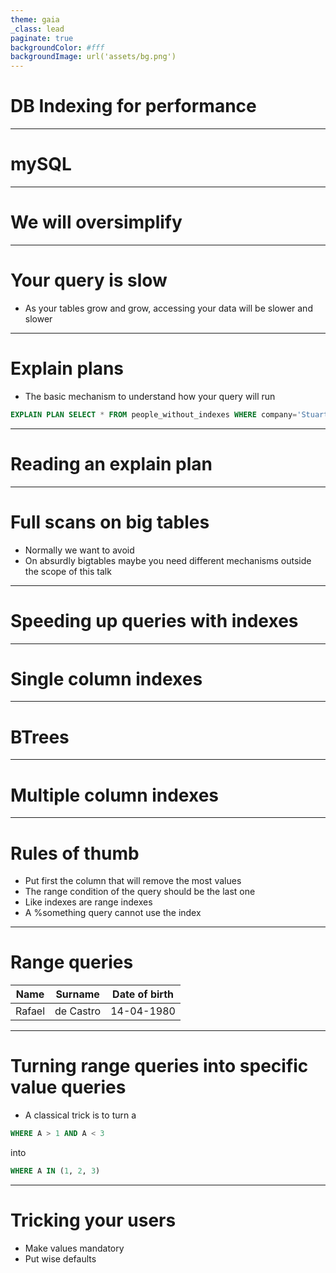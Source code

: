 ```yaml
---
theme: gaia
_class: lead
paginate: true
backgroundColor: #fff
backgroundImage: url('assets/bg.png')
---
```

<!-- _class: lead -->

# DB Indexing for performance

---

# mySQL

<!-- We will use mySQL as a mean to provide examples but this should be easily applicable to any other DB -->

---

# We will oversimplify

---

# Your query is slow

- As your tables grow and grow, accessing your data will be slower and slower

---

# Explain plans

- The basic mechanism to understand how your query will run

```sql
EXPLAIN PLAN SELECT * FROM people_without_indexes WHERE company='Stuart';
```

---

# Reading an explain plan


---

# Full scans on big tables

- Normally we want to avoid
- On absurdly bigtables maybe you need different mechanisms outside the scope of this talk

---

# Speeding up queries with indexes

---

# Single column indexes

---

# BTrees

---
<!-- _class: lead -->

# Multiple column indexes

---

# Rules of thumb

- Put first the column that will remove the most values
- The range condition of the query should be the last one
- Like indexes are range indexes
- A %something query cannot use the index

---

# Range queries


| Name   | Surname     | Date of birth    |
| ------ | ----------- | ---------------- |
| Rafael | de Castro   | 14-04-1980       |


---

# Turning range queries into specific value queries

- A classical trick is to turn a

``` sql
WHERE A > 1 AND A < 3
```

into

``` sql
WHERE A IN (1, 2, 3)
```


---

# Tricking your users

- Make values mandatory
- Put wise defaults

